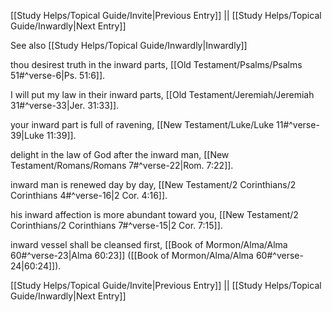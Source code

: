 [[Study Helps/Topical Guide/Invite|Previous Entry]]  ||  [[Study Helps/Topical Guide/Inwardly|Next Entry]]

 See also [[Study Helps/Topical Guide/Inwardly|Inwardly]]

 thou desirest truth in the inward parts, [[Old Testament/Psalms/Psalms 51#^verse-6|Ps. 51:6]].

 I will put my law in their inward parts, [[Old Testament/Jeremiah/Jeremiah 31#^verse-33|Jer. 31:33]].

 your inward part is full of ravening, [[New Testament/Luke/Luke 11#^verse-39|Luke 11:39]].

 delight in the law of God after the inward man, [[New Testament/Romans/Romans 7#^verse-22|Rom. 7:22]].

 inward man is renewed day by day, [[New Testament/2 Corinthians/2 Corinthians 4#^verse-16|2 Cor. 4:16]].

 his inward affection is more abundant toward you, [[New Testament/2 Corinthians/2 Corinthians 7#^verse-15|2 Cor. 7:15]].

 inward vessel shall be cleansed first, [[Book of Mormon/Alma/Alma 60#^verse-23|Alma 60:23]] ([[Book of Mormon/Alma/Alma 60#^verse-24|60:24]]).

[[Study Helps/Topical Guide/Invite|Previous Entry]]  ||  [[Study Helps/Topical Guide/Inwardly|Next Entry]]